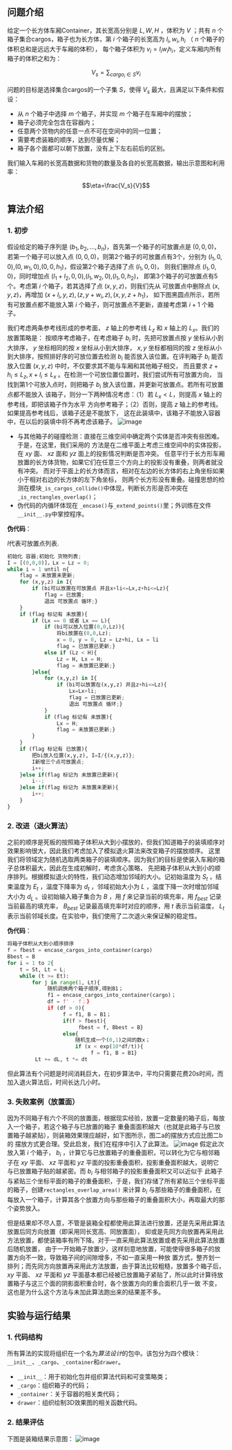 <h2>问题介绍</h2>

给定一个长方体车厢Container，其长宽高分别是 $L,W,H$ ，体积为 $V$ ；共有 $n$ 个箱子集合cargos，箱子也为长方体，第 $i$ 个箱子的长宽高为
$l_i,w_i,h_i$ （ $n$ 个箱子的体积总和是远远大于车厢的体积），
每个箱子体积为 $v_i=l_iw_ih_i$，定义车厢内所有箱子的体积之和为：

$$V_s = \sum_{cargo_i\in S}v_i$$

问题的目标是选择集合cargos的一个子集 $S$，使得 $V_s$ 最大，且满足以下条件和假设：

- 从 $n$ 个箱子中选择 $m$ 个箱子，并实现 $m$ 个箱子在车厢中的摆放；
- 箱子必须完全包含在容器内；
- 任意两个货物内的任意一点不可在空间中的同一位置；
- 需要考虑装箱的顺序，达到尽量优解；
- 箱子各个面都可以朝下放置，没有上下左右前后的区别。

我们输入车厢的长宽高数据和货物的数量及各自的长宽高数据，输出示意图和利用率：

$$\eta=\frac{V_s}{V}$$

<h2>算法介绍</h2>
<h3>1. 初步</h3>

假设给定的箱子序列是 $(b_1,b_2,...,b_n)$，首先第一个箱子的可放置点是 $(0,0,0)$，
若第一个箱子可以放入点 $(0,0,0)$，则第2个箱子的可放置点有3个，分别为 $(l_1,0,0)$,$(0,w_1,0)$,$(0,0,h_1)$，假设第2个箱子选择了点 $(l_1,0,0)$，
则我们删除点 $(l_1,0,0)$，同时增加点 $(l_1+l_2,0,0)$,$(l_1,w_2,0)$,$(l_1,0,h_2)$，
即第3个箱子的可放置点有5个。考虑第 $i$ 个箱子，若其选择了点 $(x,y,z)$，则我们先从
可放置点中删除点 $(x,y,z)$，再增加 $(x+l_i,y,z),(z,y+w_i,z),(x,y,z+h_1)$，
如下图黑圆点所示，若所有可放置点都不能放入第 $i$ 个箱子，则可放置点不更新，直接考虑第 $i+1$ 个箱子。

我们考虑两条参考线形成的参考面， $z$ 轴上的参考线 $L_z$ 和 $x$ 轴上的 $L_x$。我们的放置策略是：
按顺序考虑箱子，在考虑箱子 $b_i$ 时，先把可放置点按 $y$ 坐标从小到大排序， $y$ 坐标相同的按 $x$ 
坐标从小到大排序， $x,y$ 坐标都相同的按 $z$ 坐标从小到大排序，按照排好序的可放位置去检测 $b_i$
能否放入该位置。在评判箱子 $b_i$ 能否放入位置 $(x,y,z)$ 中时，不仅要求其不能与车厢和其他箱子相交，
而且要求 $z+h_i\leq L_z, x+l_i\leq L_x$ 。在检测一个可放位置位置时，我们尝试所有可放置方向，
当找到第1个可放入点时，则把箱子 $b_i$ 放入该位置，并更新可放置点。若所有可放置点都不能放入
该箱子，则分一下两种情况考虑：（1）若 $L_x< L$，则提高 $x$ 轴上的参考线，即把该箱子作为水平
方向参考箱子；（2）否则，提高 $z$ 轴上的参考线。如果提高参考线后，该箱子还是不能放下，
这在此装填中，该箱子不能放入容器中，在以后的装填中将不再考虑该箱子。
![image](https://github.com/ZhouZhidan1212/3D_packing_homework/blob/main/images/image1.png)
- 与其他箱子的碰撞检测：直接在三维空间中确定两个实体是否冲突有些困难。于是，在这里，我们采用的
方法是在二维平面上考虑三维空间中的实体投影，在 $xy$ 面、 $xz$ 面和 $yz$ 面上的投影情况判断是否冲突。
任意平行于长方形车厢放置的长方体货物，如果它们在任意三个方向上的投影没有重叠，则两者就没有冲突。
而对于平面上的长方体而言，相对在左边的长方体的右上角坐标如果小于相对右边的长方体的左下角坐标，
则两个长方形没有重叠。碰撞思想的检测在模块`_is_cargos_collide()`中体现，判断长方形是否冲突在`_is_rectangles_overlap()`；
- 伪代码的内循环体现在 `_encase()`与`_extend_points()`里；外训练在文件`__init__.py`中掌控程序。


**伪代码**：

$I$代表可放置点列表.

```Python
初始化 容器;初始化 货物列表;
I = [(0,0,0)]，Lx = Lz = 0;
while i = 1 until n{
    flag = 未放置未更新;
    for (x,y,z) in I{
        if (bi可以放置在可放置点 并且x+li<=Lx,z+hi<=Lz){
            flag = 已放置;
            退出 可放置点 循环;}
    }
    if (flag 标记有 未放置){
        if (Lx == 0 或者 Lx == L){
            if (bi可以放入位置(0,0,Lz)){
                将bi放置在(0,0,Lz);
                x = 0, y = 0, Lz = Lz+hi, Lx = li
                flag = 已放置已更新;}
            else if (Lz < H){
                Lz = H, Lx = H;
                flag = 未放置已更新;}
        }else{
            for (x,y,z) in I{
                if (bi可以放置在(x,y,z) 并且z+hi<=Lz){
                    Lx=Lx+li;
                    flag = 已放置已更新;
                    退出 可放置点 循环;}
            }
            if (flag 标记有 未放置){
                Lx = H;
                flag = 未放置已更新;}
        }
    }
    if (flag 标记有 已放置){
        把bi放入位置(x,y,z), I=I/{(x,y,z)};
        I新增三个点可放置点;
        i++;
    }else if(flag 标记为 未放置已更新){
        i--;
    }else if(flag 标记为 未放置未更新){
        i++;
    }
}

```

### 2. 改进（退火算法）

之前的顺序是死板的按照箱子体积从大到小摆放的，但我们知道箱子的装填顺序对效果影响很大，因此我们考虑加入了模拟退火算法来改变箱子的摆放顺序。
这里我们将领域定为随机选取两类箱子的装填顺序。因为我们的目标是使装入车厢的箱子总体积最大，因此在生成初解时，考虑贪心策略，
先把箱子体积从大到小的顺序排列。根据模拟退火的特性，我们动态增加邻域的大小。记初始温度为 $S_t$ ，结束温度为 $E_t$ ，温度下降率为
$d_t$ ，邻域初始大小为 $L$ ，温度下降一次时增加邻域大小为 $d_L$ 。设初始输入箱子集合为 $B$ ，用 $f$ 来记录当前的填充率，用 $f_{best}$
记录当前最高的填充率， $B_{best}$ 记录最高填充率时对应的顺序，用 $t$ 表示当前温度， $L_t$ 表示当前邻域长度。在实验中，我们使用了二次退火来保证解的稳定性。

**伪代码**：

```Python
将箱子体积从大到小顺序排序
f = fbest = encase_cargos_into_container(cargo)
Bbest = B
for i = 1 to 2{
    t = St, Lt = L;
    while (t >= Et):
        for j in range(1, Lt){
             随机调换两个箱子顺序,得到B1；
             f1 = encase_cargos_into_container(cargo)；
             df = f' - f；}
             if (df > 0){
                  f = f1, B = B1；
                  if(f > fbest){
                       fbest = f, Bbest = B}
                  else{
                      随机生成一个(0,1)之间的数x；
                      if (x < exp(10*df/t)){
                           f = f1, B = B1}
         Lt += dL, t *= dt

```

但此算法有个问题是时间消耗巨大，在初步算法中，平均只需要花费20s时间，而加入退火算法后，时间长达几小时。

### 3. 失败案例（放置面）

因为不同箱子有六个不同的放置面，根据现实经验，放置一定数量的箱子后，每放入一个箱子，若这个箱子与已放置的箱子
重叠面面积越大（也就是此箱子与已放置箱子越紧贴），则装箱效果理应越好，如下图所示，图二a的摆放方式应比图二b的
摆放方式更合理。受此启发，我们在程序中引入了此算法。
![image](https://github.com/ZhouZhidan1212/3D_packing_homework/blob/main/images/image2.png)
假定此次放入第 $i$ 个箱子， $b_i$ ，计算它与已放置箱子的重叠面积，可以转化为它与相邻箱子在 $xy$ 平面、 $xz$ 平面和 $yz$
平面的投影重叠面积，投影重叠面积越大，说明它与已放置箱子贴的越紧密。而 $b_i$ 与相邻箱子的投影重叠面积又可以近似于
此箱子与紧贴三个坐标平面的箱子的重叠面积，于是，我们存储了所有紧贴三个坐标平面的箱子，创建`rectangles_overlap_area()`
来计算 $b_i$ 与那些箱子的重叠面积，在每放入一个箱子，计算其各个放置方向与那些箱子的重叠面积大小，再取最大的那个姿势放入。

但是结果却不尽人意，不管是装箱全程都使用此算法进行放置，还是先采用此算法放置后同方向放置（即采用同长宽高、同放置面），
抑或是先同方向放置再采用此方法放置，都使装箱率有所下降。对于一直采用此算法放置或者先采用此算法放置后随机放置，
由于一开始箱子放置少，这样刻意地放置，可能使得很多箱子的放置方向不一致，导致箱子间的间隙增多，不如一直采用一种放
置方式，整齐划一排列；而先同方向放置再采用此方法放置，由于算法比较粗糙，放置多个箱子后， $xy$ 平面、 $xz$ 平面和 $yz$
平面基本都已经被已放置箱子紧贴了，所以此时计算待放置箱子与这三个面的阴影面积重合时，各个放置方向的重合面积几乎一致
不变，这也是为什么这个方法与未加此算法跑出来的结果差不多。

## 实验与运行结果

### 1. 代码结构

所有算法的实现将组织在一个名为*算法设计*的包中。该包分为四个模块：`__init__`、`_cargo`、`_container`和`drawer`。

- `__init__`：用于初始化包并组织算法代码和可变策略类；
- `_cargo`：组织箱子的代码；
- `_container`：关于容器的相关类代码；
- `drawer`：组织绘制3D效果图的相关函数代码。

### 2. 结果评估

下图是装箱结果示意图：
![image](https://github.com/ZhouZhidan1212/3D_packing_homework/blob/main/images/image3.png)
